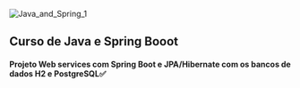 ![Java_and_Spring_1](https://user-images.githubusercontent.com/61248379/88183958-85834a00-cc08-11ea-89a9-7b7bb007610a.png)

##  Curso de Java e Spring Booot
#### Projeto Web services com Spring Boot e JPA/Hibernate com os bancos de dados H2 e PostgreSQL:white_check_mark:
